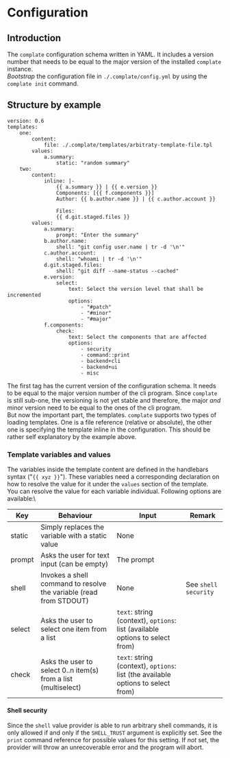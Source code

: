 # Configuration

## Introduction

The `complate` configuration schema written in YAML. It includes a version number that needs to be equal to the major version of the installed `complate` instance.\
*Bootstrap* the configuration file in `./.complate/config.yml` by using the `complate init` command.

## Structure by example

```
version: 0.6
templates:
    one:
        content:
            file: ./.complate/templates/arbitraty-template-file.tpl
        values:
            a.summary:
                static: "random summary"
    two:
        content:
            inline: |-
                {{ a.summary }} | {{ e.version }}
                Components: [{{ f.components }}]
                Author: {{ b.author.name }} | {{ c.author.account }}

                Files:
                {{ d.git.staged.files }}
        values:
            a.summary:
                prompt: "Enter the summary"
            b.author.name:
                shell: "git config user.name | tr -d '\n'"
            c.author.account:
                shell: "whoami | tr -d '\n'"
            d.git.staged.files:
                shell: "git diff --name-status --cached"
            e.version:
                select:
                    text: Select the version level that shall be incremented
                    options:
                        - "#patch"
                        - "#minor"
                        - "#major"
            f.components:
                check:
                    text: Select the components that are affected
                    options:
                        - security
                        - command::print
                        - backend+cli
                        - backend+ui
                        - misc

```

The first tag has the current version of the configuration schema. It needs to be equal to the major version number of the cli program. Since `complate` is still sub-one, the versioning is not yet stable and therefore, the major *and* minor version need to be equal to the ones of the cli program.\
But now the important part, the templates. `complate` supports two types of loading templates. One is a file reference (relative or absolute), the other one is specifying the template inline in the configuration. This should be rather self explanatory by the example above.

### Template variables and values

The variables inside the template content are defined in the handlebars syntax ("`{{ xyz }}`"). These variables need a corresponding declaration on how to resolve the value for it under the `values` section of the template.\
You can resolve the value for each variable individual. Following options are available:\

| Key | Behaviour | Input | Remark |
|--- |--- |--- |--- |
|static|Simply replaces the variable with a static value |None||
|prompt|Asks the user for text input (can be empty)|The prompt||
|shell|Invokes a shell command to resolve the variable (read from STDOUT)|None|See `shell security`|
|select|Asks the user to select one item from a list|`text`: string (context), `options`: list (available options to select from)||
|check|Asks the user to select 0..n item(s) from a list (multiselect)|`text`: string (context), `options`: list (the available options to select from)||

#### Shell security

Since the `shell` value provider is able to run arbitrary shell commands, it is only allowed if and only if the `SHELL_TRUST` argument is explicitly set. See the `print` command reference for possible values for this setting. If *not* set, the provider will throw an unrecoverable error and the program will abort.
